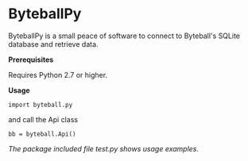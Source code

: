# ByteballPy

ByteballPy is a small peace of software to connect to Byteball's SQLite database and retrieve data.

**Prerequisites**

Requires Python 2.7 or higher.

**Usage**

```import byteball.py```

and call the Api class

```bb = byteball.Api()```

*The package included file test.py shows usage examples.*
